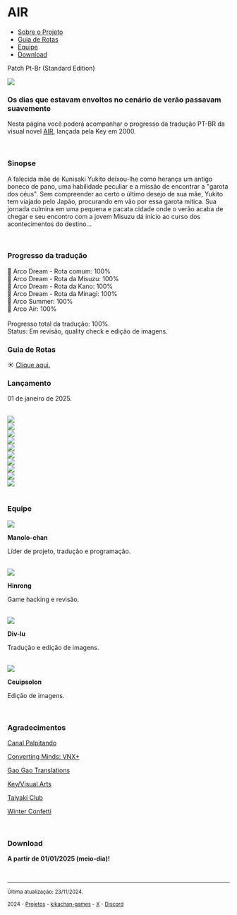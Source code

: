 <html lang="pt-BR">
  <head>
    <meta charset="utf-8">
    <meta name="viewport" content="width=device-width, initial-scale=1.0">
    <meta name="author" content="Kikachan">
    <link rel="stylesheet" href="guia/estilo.css">
    <link rel="icon" href="guia/favicon.ico">
  </head>

  <body>

<div id="menu">
  <h1>AIR</h1>
<ul>
  <li><a href="#">Sobre o Projeto</a></li>
  <li><a href="#">Guia de Rotas</a></li>
  <li><a href="#">Equipe</a></li>
  <li><a href="#">Download</a></li>
  </ul>
    
</div>    

<p>Patch Pt-Br (Standard Edition)</p>
<img src="https://kikachangames.github.io/air/cover.jpeg">

<h3>Os dias que estavam envoltos no cenário de verão passavam suavemente</h3>
<p>Nesta página você poderá acompanhar o progresso da tradução PT-BR da visual novel <a href="https://vndb.org/v36" target="_blank"> AIR</a>, lançada pela Key em 2000.</p>
<br/>

<h3>Sinopse</h3>
<p>A falecida mãe de Kunisaki Yukito deixou-lhe como herança um antigo boneco de pano, uma habilidade peculiar e a missão de encontrar a "garota dos céus". Sem compreender ao certo o último desejo de sua mãe, Yukito tem viajado pelo Japão, procurando em vão por essa garota mítica. Sua jornada culmina em uma pequena e pacata cidade onde o verão acaba de chegar e seu encontro com a jovem Misuzu dá início ao curso dos acontecimentos do destino...</p>
<br/>

<h3>Progresso da tradução</h3>
<p>
    💚 Arco Dream - Rota comum: 100%<br/>
    💚 Arco Dream - Rota da Misuzu: 100%<br/>
    💚 Arco Dream - Rota da Kano: 100%<br/>
    💚 Arco Dream - Rota da Minagi: 100%<br/>
    💚 Arco Summer: 100%<br/>
    💚 Arco Air: 100%<br/>
    <br/>
    Progresso total da tradução: 100%.<br/>
    Status: Em revisão, quality check e edição de imagens.
</p>

<h3>Guia de Rotas</h3>
<p>☀️ <a href="https://kikachangames.github.io/air/guia/guia.html">Clique aqui.</a></p>

<h3>Lançamento</h3>
<p>01 de janeiro de 2025.</p>
<br/>

<img src="https://kikachangames.github.io/air/air01.png">
<br/>
<img src="https://kikachangames.github.io/air/air02.png">
<br/>
<img src="https://kikachangames.github.io/air/air03.png">
<br/>
<img src="https://kikachangames.github.io/air/air04.png">
<br/>
<img src="https://kikachangames.github.io/air/air05.png">
<br/>
<img src="https://kikachangames.github.io/air/air06.png">
<br/>
<img src="https://kikachangames.github.io/air/air07.png">
<br/>
<img src="https://kikachangames.github.io/air/air08.png">
<br/>
<img src="https://kikachangames.github.io/air/air09.png">
<br/>
<img src="https://kikachangames.github.io/air/air10.png">
<br/>
<br/>

<h3>Equipe</h3>

<img src="https://kikachangames.github.io/air/manolo.png">
<p><b>Manolo-chan</b></p>
<p>Líder de projeto, tradução e programação.</p>
<br/>

<img src="https://kikachangames.github.io/air/hin.png">
<p><b>Hinrong</b></p>
<p>Game hacking e revisão.</p>
<br/>

<img src="https://kikachangames.github.io/air/div.png">
<p><b>Div-lu</b></p>
<p>Tradução e edição de imagens.</p> 
<br/>

<img src="https://kikachangames.github.io/higanbana1-pt-br/ceuipsolon.png">
<p><b>Ceuipsolon</b></p>
<p>Edição de imagens.</p>
<br/>

<h3>Agradecimentos</h3>

<p><a href="https://www.youtube.com/@Palpitando_123" target="_blank">Canal Palpitando</a></p>
<p><a href="https://vnx.uvnworks.com/" target="_blank">Converting Minds: VNX+</a></p>
<p><a href="https://gaogaotranslation.wordpress.com/" target="_blank"> Gao Gao Translations</a></p>
<p><a href="https://key.visualarts.gr.jp/" target="_blank"> Key/Visual Arts</a></p>
<p><a href="https://taiyakiclub.wordpress.com/" target="_blank"> Taiyaki Club</a></p>
<p><a href="https://winter-confetti.blogspot.com/" target="_blank"> Winter Confetti</a></p>

<br/>

<h3>Download</h3>
<p><b>A partir de 01/01/2025 (meio-dia)!</b></p>
<br/>

<hr>
<p><small>Última atualização: 23/11/2024.</small></p>
<p><small>2024 - <a href="https://kikachangames.github.io/projetos/">Projetos</a> - <a href="https://kikachan-games.itch.io/" target="_blank">kikachan-games</a> - <a href="https://twitter.com/kikachangames/" target="_blank">X</a> - <a href="https://discord.gg/jsm8yKtu2E" target="_blank">Discord</a></small></p>

</body>
</html>
